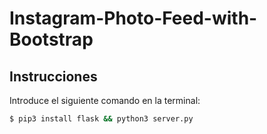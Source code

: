 # Instagram-Photo-Feed-with-Bootstrap

## Instrucciones

Introduce el siguiente comando en la terminal:

```sh
$ pip3 install flask && python3 server.py
```
